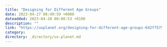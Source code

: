 ```yaml
---
title: "Designing for Different Age Groups"
date: 2023-04-27 08:49:59 +0000
dateadded: 2023-04-28 00:00:53 +0100
description: ""
link: "https://uxplanet.org/designing-for-different-age-groups-642f75756ab7?source=rss----819cc2aaeee0---4"
category:
directory: _directory/ux-planet.md
---
```

